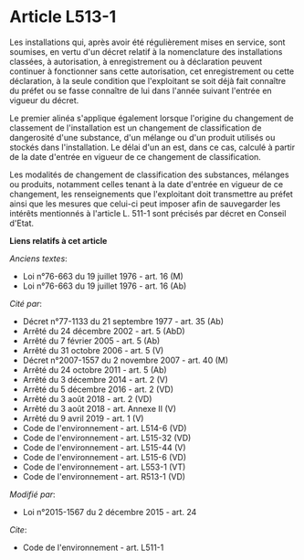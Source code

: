# Article L513-1

Les installations qui, après avoir été régulièrement mises en service, sont soumises, en vertu d'un décret relatif à la
nomenclature des installations classées, à autorisation, à enregistrement ou à déclaration peuvent continuer à fonctionner
sans cette autorisation, cet enregistrement ou cette déclaration, à la seule condition que l'exploitant se soit déjà fait
connaître du préfet ou se fasse connaître de lui dans l'année suivant l'entrée en vigueur du décret. 

Le premier alinéa s'applique également lorsque l'origine du changement de classement de l'installation est un changement de
classification de dangerosité d'une substance, d'un mélange ou d'un produit utilisés ou stockés dans l'installation. Le délai
d'un an est, dans ce cas, calculé à partir de la date d'entrée en vigueur de ce changement de classification. 

Les modalités de changement de classification des substances, mélanges ou produits, notamment celles tenant à la date
d'entrée en vigueur de ce changement, les renseignements que l'exploitant doit transmettre au préfet ainsi que les mesures
que celui-ci peut imposer afin de sauvegarder les intérêts mentionnés à l'article L. 511-1 sont précisés par décret en
Conseil d'Etat.

**Liens relatifs à cet article**

_Anciens textes_:

  - Loi n°76-663 du 19 juillet 1976 - art. 16 (M)
  - Loi n°76-663 du 19 juillet 1976 - art. 16 (Ab)

_Cité par_:

  - Décret n°77-1133 du 21 septembre 1977 - art. 35 (Ab)
  - Arrêté du 24 décembre 2002 - art. 5 (AbD)
  - Arrêté du 7 février 2005 - art. 5 (Ab)
  - Arrêté du 31 octobre 2006 - art. 5 (V)
  - Décret n°2007-1557 du 2 novembre 2007 - art. 40 (M)
  - Arrêté du 24 octobre 2011 - art. 5 (Ab)
  - Arrêté du 3 décembre 2014 - art. 2 (V)
  - Arrêté du 5 décembre 2016 - art. 2 (VD)
  - Arrêté du 3 août 2018 - art. 2 (VD)
  - Arrêté du 3 août 2018 - art. Annexe II (V)
  - Arrêté du 9 avril 2019 - art. 1 (V)
  - Code de l'environnement - art. L514-6 (VD)
  - Code de l'environnement - art. L515-32 (VD)
  - Code de l'environnement - art. L515-44 (V)
  - Code de l'environnement - art. L515-6 (VD)
  - Code de l'environnement - art. L553-1 (VT)
  - Code de l'environnement - art. R513-1 (VD)

_Modifié par_:

  - Loi n°2015-1567 du 2 décembre 2015 - art. 24

_Cite_:

  - Code de l'environnement - art. L511-1
